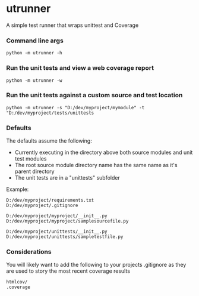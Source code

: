 # utrunner
A simple test runner that wraps unittest and Coverage

### Command line args
```
python -m utrunner -h
```

### Run the unit tests and view a web coverage report
```
python -m utrunner -w
```

### Run the unit tests against a custom source and test location
```
python -m utrunner -s "D:/dev/myproject/mymodule" -t "D:/dev/myproject/tests/unittests
```

### Defaults
The defaults assume the following:
* Currently executing in the directory above both source modules and unit test modules
* The root source module directory name has the same name as it's parent directory
* The unit tests are in a "unittests" subfolder

Example:
```
D:/dev/myproject/requirements.txt
D:/dev/myproject/.gitignore

D:/dev/myproject/myproject/__init__.py
D:/dev/myproject/myproject/samplesourcefile.py

D:/dev/myproject/unittests/__init__.py
D:/dev/myproject/unittests/sampletestfile.py
```

### Considerations
You will likely want to add the following to your projects .gitignore as they are used to story the most recent coverage results
```
htmlcov/
.coverage
```
